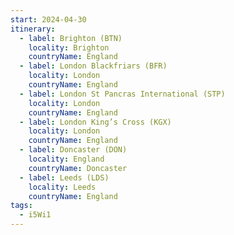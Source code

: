```yaml
---
start: 2024-04-30
itinerary:
  - label: Brighton (BTN)
    locality: Brighton
    countryName: England
  - label: London Blackfriars (BFR)
    locality: London
    countryName: England
  - label: London St Pancras International (STP)
    locality: London
    countryName: England
  - label: London King’s Cross (KGX)
    locality: London
    countryName: England
  - label: Doncaster (DON)
    locality: England
    countryName: Doncaster
  - label: Leeds (LDS)
    locality: Leeds
    countryName: England
tags:
  - i5Wi1
---
```

